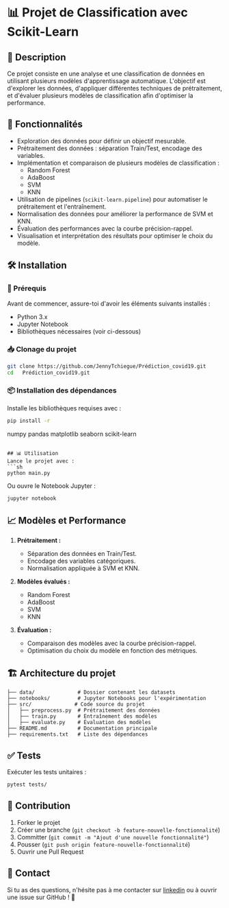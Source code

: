 # 📊 Projet de Classification avec Scikit-Learn

## 📝 Description
Ce projet consiste en une analyse et une classification de données en utilisant plusieurs modèles d'apprentissage automatique. L'objectif est d'explorer les données, d'appliquer différentes techniques de prétraitement, et d'évaluer plusieurs modèles de classification afin d'optimiser la performance.

## 🚀 Fonctionnalités
- Exploration des données pour définir un objectif mesurable.
- Prétraitement des données : séparation Train/Test, encodage des variables.
- Implémentation et comparaison de plusieurs modèles de classification :
  - Random Forest
  - AdaBoost
  - SVM
  - KNN
- Utilisation de pipelines (`scikit-learn.pipeline`) pour automatiser le prétraitement et l'entraînement.
- Normalisation des données pour améliorer la performance de SVM et KNN.
- Évaluation des performances avec la courbe précision-rappel.
- Visualisation et interprétation des résultats pour optimiser le choix du modèle.

## 🛠️ Installation
### 📌 Prérequis
Avant de commencer, assure-toi d'avoir les éléments suivants installés :
- Python 3.x
- Jupyter Notebook 
- Bibliothèques nécessaires (voir ci-dessous)

### 📥 Clonage du projet
```sh
git clone https://github.com/JennyTchiegue/Prédiction_covid19.git
cd   Prédiction_covid19.git
```

### 📦 Installation des dépendances
Installe les bibliothèques requises avec :
```sh
pip install -r 
```
numpy
pandas
matplotlib
seaborn
scikit-learn
```

## 📊 Utilisation
Lance le projet avec :
```sh
python main.py
```
Ou ouvre le Notebook Jupyter :
```sh
jupyter notebook
```

## 📈 Modèles et Performance
1. **Prétraitement :**
   - Séparation des données en Train/Test.
   - Encodage des variables catégoriques.
   - Normalisation appliquée à SVM et KNN.

2. **Modèles évalués :**
   - Random Forest
   - AdaBoost
   - SVM
   - KNN

3. **Évaluation :**
   - Comparaison des modèles avec la courbe précision-rappel.
   - Optimisation du choix du modèle en fonction des métriques.

## 🏗️ Architecture du projet
```
├── data/              # Dossier contenant les datasets
├── notebooks/         # Jupyter Notebooks pour l'expérimentation
├── src/              # Code source du projet
│   ├── preprocess.py  # Prétraitement des données
│   ├── train.py       # Entraînement des modèles
│   ├── evaluate.py    # Évaluation des modèles
├── README.md          # Documentation principale
├── requirements.txt   # Liste des dépendances
```

## ✅ Tests
Exécuter les tests unitaires :
```sh
pytest tests/
```

## 🤝 Contribution
1. Forker le projet
2. Créer une branche (`git checkout -b feature-nouvelle-fonctionnalité`)
3. Committer (`git commit -m "Ajout d'une nouvelle fonctionnalité"`)
4. Pousser (`git push origin feature-nouvelle-fonctionnalité`)
5. Ouvrir une Pull Request

 

## 📩 Contact
Si tu as des questions, n'hésite pas à me contacter sur [linkedin](https://linkedin.com/in/jenny-tchiegue-907803257) ou à ouvrir une issue sur GitHub ! 🚀
